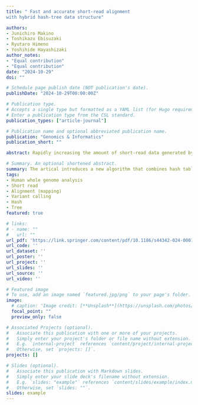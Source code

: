 ```yaml
---
title: " Fast and accurate short-read alignment 
with hybrid hash-tree data structure"

authors:
- Junichiro Makino
- Toshikazu Ebisuzaki
- Ryutaro Himeno
- Yoshihide Hayashizaki
author_notes:
- "Equal contribution"
- "Equal contribution"
date: "2024-10-29"
doi: ""

# Schedule page publish date (NOT publication's date).
publishDate: "2024-10-29T00:00:00Z"

# Publication type.
# Accepts a single type but formatted as a YAML list (for Hugo requirements).
# Enter a publication type from the CSL standard.
publication_types: ["article-journal"]

# Publication name and optional abbreviated publication name.
publication: "Genomics & Informatics"
publication_short: ""

abstract: Rapidly increasing the amount of short-read data generated by NGSs (new-generation sequencers) calls for the development of fast and accurate read alignment programs. The programs based on the hash table (BLAST) and Burrows-Wheeler transform (bwa-mem) are used, and the latter is known to give superior performance. We here present a new algorithm, a hybrid of hash table and suffix tree, which we designed to speed up the alignment of short reads against large reference sequences such as the human genome. The total turnaround time for processing one human genome sample (read depth of 30) is just 31 min with our system while that was more than 25 h with bwa-mem/gatk. The time for the aligner alone is 28 min for our system but around 2 h for bwa-mem. Our new algorithm is 4.4 times faster than bwa-mem while achieving similar accuracy. Variant calling and other downstream analyses after the alignment can be done with open-source tools such as SAMtools and Genome Analysis Toolkit (gatk) packages, as well as our own fast variant caller, which is well parallelized and much faster than gatk.

# Summary. An optional shortened abstract.
summary: The artical introduces a new algorithm that combines hash table and suffix tree techniques to significantly speed up the alignment of short-read NGS data against large reference genomes like the human genome. This algorithm reduces the processing time of a human genome sample from over 25 hours to just 31 minutes, achieving a 4.4-fold increase in speed while maintaining comparable accuracy to traditional methods. It also supports fast, efficient variant calling with existing open-source tools and a proprietary variant caller.
tags:
- Human whole genome analysis
- Short read
- Alignment (mapping)
- Variant calling
- Hash
- Tree
featured: true

# links:
# - name: ""
#   url: ""
url_pdf: 'https://link.springer.com/content/pdf/10.1186/s44342-024-00012-5.pdf'
url_code: ''
url_dataset: ''
url_poster: ''
url_project: ''
url_slides: ''
url_source: ''
url_video: ''

# Featured image
# To use, add an image named `featured.jpg/png` to your page's folder. 
image:
  # caption: 'Image credit: [**Unsplash**](https://unsplash.com/photos/jdD8gXaTZsc)'
  focal_point: ""
  preview_only: false

# Associated Projects (optional).
#   Associate this publication with one or more of your projects.
#   Simply enter your project's folder or file name without extension.
#   E.g. `internal-project` references `content/project/internal-project/index.md`.
#   Otherwise, set `projects: []`.
projects: []

# Slides (optional).
#   Associate this publication with Markdown slides.
#   Simply enter your slide deck's filename without extension.
#   E.g. `slides: "example"` references `content/slides/example/index.md`.
#   Otherwise, set `slides: ""`.
slides: example
---
```

<!-- 
{{% callout note %}}
Click the *Cite* button above to demo the feature to enable visitors to import publication metadata into their reference management software.
{{% /callout %}}

{{% callout note %}}
Create your slides in Markdown - click the *Slides* button to check out the example.
{{% /callout %}} -->

<!-- Add the publication's **full text** or **supplementary notes** here. You can use rich formatting such as including [code, math, and images](https://docs.hugoblox.com/content/writing-markdown-latex/). -->
